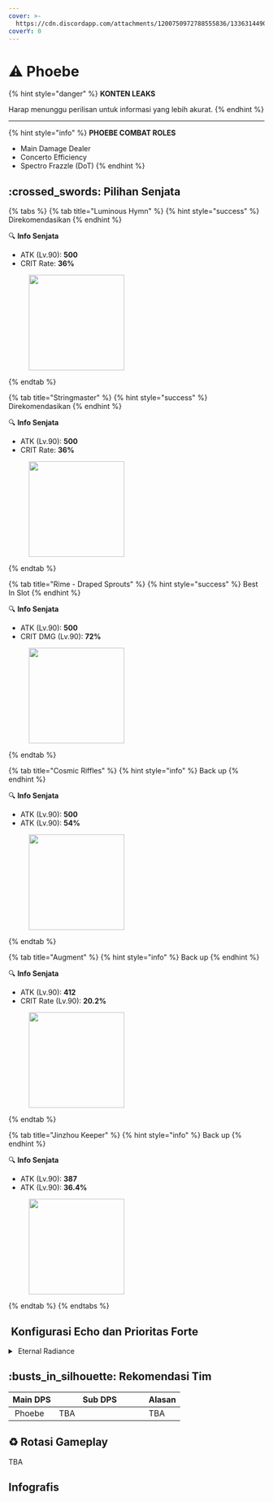 ```yaml
---
cover: >-
  https://cdn.discordapp.com/attachments/1200750972788555836/1336314490450608138/image.png?ex=67a6a71a&is=67a5559a&hm=9d61c8a5ef13cd46ca9683941d6840a9e84ef63790cfe09328b9e4b504cf19fa&
coverY: 0
---
```


# ⚠️ Phoebe

{% hint style="danger" %}
**KONTEN LEAKS**

Harap menunggu perilisan untuk informasi yang lebih akurat.
{% endhint %}

***

{% hint style="info" %}
**PHOEBE COMBAT ROLES**

* Main Damage Dealer
* Concerto Efficiency
* Spectro Frazzle (DoT)
{% endhint %}

## :crossed\_swords: Pilihan Senjata

{% tabs %}
{% tab title="Luminous Hymn" %}
{% hint style="success" %}
Direkomendasikan
{% endhint %}

:mag: **Info Senjata**&#x20;

* ATK (Lv.90): **500**
* CRIT Rate: **36%**

<figure><img src="https://wuthering.wiki/img/weapon_21050046.png" alt="" width="188"><figcaption></figcaption></figure>
{% endtab %}

{% tab title="Stringmaster" %}
{% hint style="success" %}
Direkomendasikan
{% endhint %}

:mag: **Info Senjata**&#x20;

* ATK (Lv.90): **500**
* CRIT Rate: **36%**

<figure><img src="https://wuthering.wiki/img/weapon_21050016.png" alt="" width="188"><figcaption></figcaption></figure>
{% endtab %}

{% tab title="Rime - Draped Sprouts" %}
{% hint style="success" %}
Best In Slot
{% endhint %}

:mag: **Info Senjata**&#x20;

* ATK (Lv.90): **500**
* CRIT DMG (Lv.90): **72%**

<figure><img src="https://wuthering.wiki/img/weapon_21050026.png" alt="" width="188"><figcaption></figcaption></figure>
{% endtab %}

{% tab title="Cosmic Riffles" %}
{% hint style="info" %}
Back up
{% endhint %}

:mag: **Info Senjata**&#x20;

* ATK (Lv.90): **500**
* ATK (Lv.90): **54%**

<figure><img src="https://wuthering.wiki/img/weapon_21050015.png" alt="" width="188"><figcaption></figcaption></figure>
{% endtab %}

{% tab title="Augment" %}
{% hint style="info" %}
Back up
{% endhint %}

:mag: **Info Senjata**&#x20;

* ATK (Lv.90): **412**
* CRIT Rate (Lv.90): **20.2%**

<figure><img src="https://wuthering.wiki/img/weapon_21050074.png" alt="" width="188"><figcaption></figcaption></figure>
{% endtab %}

{% tab title="Jinzhou Keeper" %}
{% hint style="info" %}
Back up
{% endhint %}

:mag: **Info Senjata**&#x20;

* ATK (Lv.90): **387**
* ATK (Lv.90): **36.4%**

<figure><img src="https://wuthering.wiki/img/weapon_21050044.png" alt="" width="188"><figcaption></figcaption></figure>
{% endtab %}
{% endtabs %}

## <img src="https://wuthering.wiki/img/item_10.png" alt="" data-size="line"> Konfigurasi Echo dan Prioritas Forte&#x20;

<details>

<summary><img src="https://wuthering.wiki/img/fettericon_11.png" alt="" data-size="line"> Eternal Radiance</summary>

Nightmare: Mourning Aix -  (CR% / CDM%)

![](https://wuthering.wiki/img/monster_330000200.png)

#### Echo Sett

* 3 - <mark style="color:yellow;">**Spectro DMG**</mark> bonus%
* 3 - <mark style="color:yellow;">**Spectro DMG**</mark> bonus%
* 1 - ATK%
* 1 - ATK%

#### Prioritas Echo Substat

* CR% / CDM%
* ER% (110% - 130% ER)
* ATK%
* Heavy ATK%
* Basic ATK%
* Flat ATK

#### Prioritas Forte

Forte   >   Libe   >   Reso skill   >   Intro   >   BA

</details>

## :busts\_in\_silhouette: Rekomendasi Tim

<table><thead><tr><th>Main DPS</th><th width="160.8193359375">Sub DPS</th><th>Alasan</th></tr></thead><tbody><tr><td><img src="https://cdn.discordapp.com/attachments/1200750972788555836/1337415444394414111/1.png?ex=67a75cb1&is=67a60b31&hm=ec2ec24f781dc2963d77bbd6341c3255bfb3704c66371123afd1cae1d64a55f6&" alt="" data-size="line"><img src="https://wuthering.wiki/img/fettericon_11.png" alt="" data-size="line"> Phoebe</td><td>TBA</td><td>TBA</td></tr></tbody></table>

## :recycle: Rotasi Gameplay

TBA

## Infografis

<figure><img src="https://cdn.discordapp.com/attachments/1200750972788555836/1337395470741536778/5.png?ex=67a74a17&#x26;is=67a5f897&#x26;hm=6cac469dc668e9369926867f9c2ad08a0a9c94e174b8aa2738336517bdd06f6d&#x26;" alt=""><figcaption></figcaption></figure>



<figure><img src="https://media.discordapp.net/attachments/1200750972788555836/1336360797751869511/5.png?ex=67a3867a&#x26;is=67a234fa&#x26;hm=e43805371e29a13f0d4e2161f73fece6183bb228b32cbc2edce37d8fa5be8f74&#x26;=&#x26;format=webp&#x26;quality=lossless&#x26;width=1202&#x26;height=676" alt=""><figcaption></figcaption></figure>


